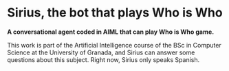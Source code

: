 # Sirius, the bot that plays Who is Who
**A conversational agent coded in AIML that can play Who is Who game.**

This work is part of the Artificial Intelligence course of the BSc in Computer Science at the University of Granada, and Sirius
can answer some questions about this subject.
Right now, Sirius only speaks Spanish.
